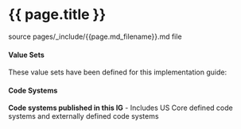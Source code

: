# {{ page.title }}

source pages/_include/{{page.md_filename}}.md  file

#### Value Sets

These value sets have been defined for this implementation guide:
<!-- {% raw %} {% include list-simple-valuesets.%} {% endraw %} -->

#### Code Systems

**Code systems published in this IG** - Includes US Core defined code systems and externally defined code systems
<!-- {% raw %} {% include list-simple-codesystems.%} {% endraw %} -->
